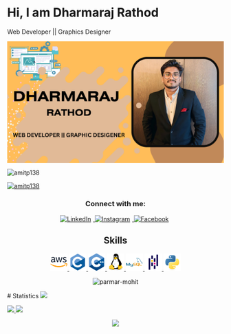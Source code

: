 <!DOCTYPE html>
<html lang="en">
<head>
  <meta charset="UTF-8">
  <meta name="viewport" content="width=device-width, initial-scale=1.0">
</head>
<body>
    <h1>Hi, I am Dharmaraj Rathod</h1>
    <p>Web Developer || Graphics Designer</p>
    <p align="center"> 
        <img align="center" src="./images/cover.png" alt="LinkedIn Banner" />
    </p>
      <p align="left"> <img src="https://komarev.com/ghpvc/?username=Dharmarajrathod&label=Profile%20views&color=0e75b6&style=flat" alt="amitp138" /> </p>

<p align="left"> <a href="https://github.com/ryo-ma/github-profile-trophy"><img src="https://github-profile-trophy.vercel.app/?username=Dharmarajrathod" alt="amitp138" /></a> </p>
    <h3 align="center">Connect with me:</h3>
<div align="center" class="contact-info">
  <a class="contact-link" href="https://www.linkedin.com/in/dharmaraj-rathod-105094202/">
    <img src="https://img.icons8.com/color/48/000000/linkedin.png" alt="LinkedIn" style="padding-right: 5px;"/>
  </a>
  <a class="contact-link" href="https://www.instagram.com/dharmaraj_rathod/">
    <img src="https://img.icons8.com/color/48/000000/instagram-new.png" alt="Instagram" style="padding-right: 5px;"/>
  </a>
  <a class="contact-link" href="https://www.facebook.com/rathod.dharmaraj.94/">
    <img src="https://img.icons8.com/color/48/000000/facebook-new.png" alt="Facebook" style="padding-right: 5px;"/>
  </a>
</div>
</p>
    <div  align="center" class="skills">
      <h2>Skills</h2>
      <a href="https://aws.amazon.com" target="_blank" rel="noreferrer"> <img src="https://raw.githubusercontent.com/devicons/devicon/master/icons/amazonwebservices/amazonwebservices-original-wordmark.svg" alt="aws" width="40" height="40"/> </a> 
      <a href="https://www.cprogramming.com/" target="_blank" rel="noreferrer"> <img src="https://raw.githubusercontent.com/devicons/devicon/master/icons/c/c-original.svg" alt="c" width="40" height="40"/> </a> 
      <a href="https://www.w3schools.com/cpp/" target="_blank" rel="noreferrer"> <img src="https://raw.githubusercontent.com/devicons/devicon/master/icons/cplusplus/cplusplus-original.svg" alt="cplusplus" width="40" height="40"/> </a>
      <a href="https://www.linux.org/" target="_blank" rel="noreferrer"> <img src="https://raw.githubusercontent.com/devicons/devicon/master/icons/linux/linux-original.svg" alt="linux" width="40" height="40"/> </a> 
      <a href="https://www.mysql.com/" target="_blank" rel="noreferrer"> <img src="https://raw.githubusercontent.com/devicons/devicon/master/icons/mysql/mysql-original-wordmark.svg" alt="mysql" width="40" height="40"/> </a> 
      <a href="https://pandas.pydata.org/" target="_blank" rel="noreferrer"> <img src="https://raw.githubusercontent.com/devicons/devicon/2ae2a900d2f041da66e950e4d48052658d850630/icons/pandas/pandas-original.svg" alt="pandas" width="40" height="40"/> </a> 
      <a href="https://www.python.org" target="_blank" rel="noreferrer"> <img src="https://raw.githubusercontent.com/devicons/devicon/master/icons/python/python-original.svg" alt="python" width="40" height="40"/> </a> 
      <p align="center"><img src="https://github-readme-stats-sigma-five.vercel.app/api/top-langs?username=dharmarajrathod&show_icons=true&locale=en&layout=compact" alt="parmar-mohit" /></p>
    </div>
  # Statistics <img src="https://media4.giphy.com/media/MIGbtLZoVjbl0bYbAd/giphy.gif?cid=ecf05e472t2h0i8d7dcjaoau9iqtchhr899hxmpxzzgc7lyw&rid=giphy.gif" width="30"> 

<br/>
<p align="left">
  <a href="http://torrinleonard.com/">
    <img width="49.5%" src="https://github-readme-stats.vercel.app/api?username=Dharmarajrathod&show_icons=true&include_all_commits=true&theme=radical&hide_border=true">
    <img width="49.5%" src="https://github-readme-streak-stats.herokuapp.com/?user=Dharmarajrathod&theme=radical&hide_border=true">	
  </a>
</p>
<p align="center"><img src="https://profile-counter.glitch.me/{Dharmarajrathod}/count.svg"></p>
  </div>
</body>
</html>
